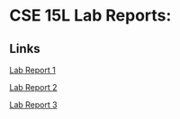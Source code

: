 # CSE 15L Lab Reports:

## Links

[Lab Report 1](Lab_Report_1.md)

[Lab Report 2](Lab_Report_2.md)

[Lab Report 3](Lab_Report_3.md)
